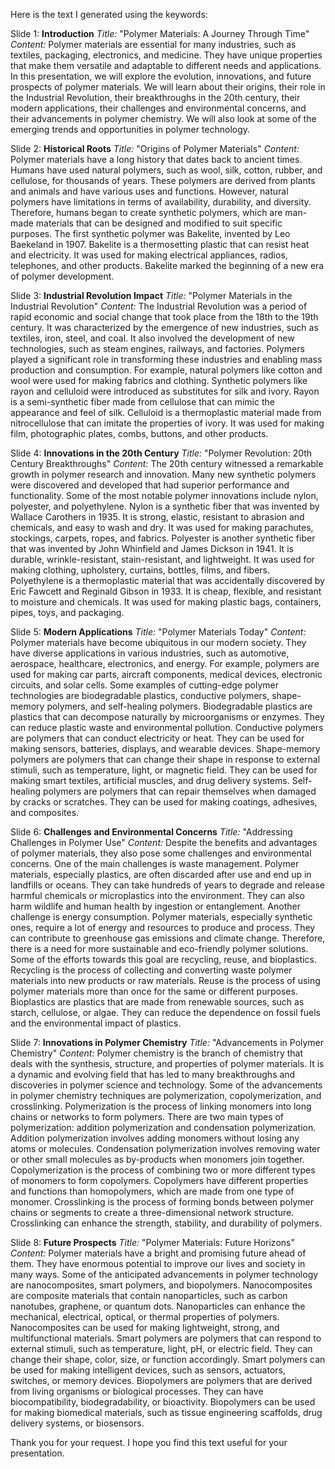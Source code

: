 Here is the text I generated using the keywords:

Slide 1: **Introduction**
*Title:* "Polymer Materials: A Journey Through Time"
*Content:* 
Polymer materials are essential for many industries, such as textiles, packaging, electronics, and medicine. They have unique properties that make them versatile and adaptable to different needs and applications. In this presentation, we will explore the evolution, innovations, and future prospects of polymer materials. We will learn about their origins, their role in the Industrial Revolution, their breakthroughs in the 20th century, their modern applications, their challenges and environmental concerns, and their advancements in polymer chemistry. We will also look at some of the emerging trends and opportunities in polymer technology.

Slide 2: **Historical Roots**
*Title:* "Origins of Polymer Materials"
*Content:*
Polymer materials have a long history that dates back to ancient times. Humans have used natural polymers, such as wool, silk, cotton, rubber, and cellulose, for thousands of years. These polymers are derived from plants and animals and have various uses and functions. However, natural polymers have limitations in terms of availability, durability, and diversity. Therefore, humans began to create synthetic polymers, which are man-made materials that can be designed and modified to suit specific purposes. The first synthetic polymer was Bakelite, invented by Leo Baekeland in 1907. Bakelite is a thermosetting plastic that can resist heat and electricity. It was used for making electrical appliances, radios, telephones, and other products. Bakelite marked the beginning of a new era of polymer development.

Slide 3: **Industrial Revolution Impact**
*Title:* "Polymer Materials in the Industrial Revolution"
*Content:*
The Industrial Revolution was a period of rapid economic and social change that took place from the 18th to the 19th century. It was characterized by the emergence of new industries, such as textiles, iron, steel, and coal. It also involved the development of new technologies, such as steam engines, railways, and factories. Polymers played a significant role in transforming these industries and enabling mass production and consumption. For example, natural polymers like cotton and wool were used for making fabrics and clothing. Synthetic polymers like rayon and celluloid were introduced as substitutes for silk and ivory. Rayon is a semi-synthetic fiber made from cellulose that can mimic the appearance and feel of silk. Celluloid is a thermoplastic material made from nitrocellulose that can imitate the properties of ivory. It was used for making film, photographic plates, combs, buttons, and other products.

Slide 4: **Innovations in the 20th Century**
*Title:* "Polymer Revolution: 20th Century Breakthroughs"
*Content:*
The 20th century witnessed a remarkable growth in polymer research and innovation. Many new synthetic polymers were discovered and developed that had superior performance and functionality. Some of the most notable polymer innovations include nylon, polyester, and polyethylene. Nylon is a synthetic fiber that was invented by Wallace Carothers in 1935. It is strong, elastic, resistant to abrasion and chemicals, and easy to wash and dry. It was used for making parachutes, stockings, carpets, ropes, and fabrics. Polyester is another synthetic fiber that was invented by John Whinfield and James Dickson in 1941. It is durable, wrinkle-resistant, stain-resistant, and lightweight. It was used for making clothing, upholstery, curtains, bottles, films,
and fibers. Polyethylene is a thermoplastic material that was accidentally discovered by Eric Fawcett and Reginald Gibson in 1933. It is cheap,
flexible,
and resistant to moisture
and chemicals.
It was used for making
plastic bags,
containers,
pipes,
toys,
and packaging.

Slide 5: **Modern Applications**
*Title:* "Polymer Materials Today"
*Content:*
Polymer materials have become ubiquitous in our modern society.
They have diverse applications
in various industries,
such as automotive,
aerospace,
healthcare,
electronics,
and energy.
For example,
polymers are used for making
car parts,
aircraft components,
medical devices,
electronic circuits,
and solar cells.
Some examples of cutting-edge polymer technologies
are biodegradable plastics,
conductive polymers,
shape-memory polymers,
and self-healing polymers.
Biodegradable plastics are plastics
that can decompose naturally
by microorganisms or enzymes.
They can reduce plastic waste
and environmental pollution.
Conductive polymers are polymers
that can conduct electricity
or heat.
They can be used for making
sensors,
batteries,
displays,
and wearable devices.
Shape-memory polymers are polymers
that can change their shape
in response to external stimuli,
such as temperature,
light,
or magnetic field.
They can be used for making
smart textiles,
artificial muscles,
and drug delivery systems.
Self-healing polymers are polymers
that can repair themselves
when damaged
by cracks or scratches.
They can be used for making
coatings,
adhesives,
and composites.

Slide 6: **Challenges and Environmental Concerns**
*Title:* "Addressing Challenges in Polymer Use"
*Content:*
Despite the benefits and advantages of polymer materials,
they also pose some challenges and environmental concerns.
One of the main challenges is waste management.
Polymer materials, especially plastics,
are often discarded after use
and end up in landfills or oceans.
They can take hundreds of years to degrade
and release harmful chemicals or microplastics
into the environment.
They can also harm wildlife and human health
by ingestion or entanglement.
Another challenge is energy consumption.
Polymer materials, especially synthetic ones,
require a lot of energy and resources
to produce and process.
They can contribute to greenhouse gas emissions
and climate change.
Therefore, there is a need for more sustainable and eco-friendly polymer solutions.
Some of the efforts towards this goal are recycling, reuse, and bioplastics.
Recycling is the process of collecting and converting waste polymer materials
into new products or raw materials.
Reuse is the process of using polymer materials
more than once for the same or different purposes.
Bioplastics are plastics
that are made from renewable sources,
such as starch, cellulose, or algae.
They can reduce the dependence on fossil fuels
and the environmental impact of plastics.

Slide 7: **Innovations in Polymer Chemistry**
*Title:* "Advancements in Polymer Chemistry"
*Content:*
Polymer chemistry is the branch of chemistry
that deals with the synthesis, structure, and properties of polymer materials.
It is a dynamic and evolving field
that has led to many breakthroughs and discoveries
in polymer science and technology.
Some of the advancements in polymer chemistry techniques are polymerization, copolymerization, and crosslinking.
Polymerization is the process of linking monomers
into long chains or networks to form polymers.
There are two main types of polymerization:
addition polymerization and condensation polymerization.
Addition polymerization involves adding monomers
without losing any atoms or molecules.
Condensation polymerization involves removing water or other small molecules
as by-products when monomers join together.
Copolymerization is the process of combining two or more different types of monomers
to form copolymers.
Copolymers have different properties and functions
than homopolymers,
which are made from one type of monomer.
Crosslinking is the process of forming bonds between polymer chains or segments
to create a three-dimensional network structure.
Crosslinking can enhance the strength, stability, and durability of polymers.

Slide 8: **Future Prospects**
*Title:* "Polymer Materials: Future Horizons"
*Content:*
Polymer materials have a bright and promising future ahead of them. They have enormous potential to improve our lives and society in many ways. Some of the anticipated advancements in polymer technology are nanocomposites, smart polymers, and biopolymers. Nanocomposites are composite materials that contain nanoparticles, such as carbon nanotubes, graphene, or quantum dots. Nanoparticles can enhance the mechanical, electrical, optical, or thermal properties of polymers. Nanocomposites can be used for making lightweight, strong, and multifunctional materials. Smart polymers are polymers that can respond to external stimuli, such as temperature, light, pH, or electric field. They can change their shape, color, size, or function accordingly. Smart polymers can be used for making intelligent devices, such as sensors, actuators, switches, or memory devices. Biopolymers are polymers that are derived from living organisms or biological processes. They can have biocompatibility, biodegradability, or bioactivity. Biopolymers can be used for making biomedical materials, such as tissue engineering scaffolds, drug delivery systems, or biosensors.

Thank you for your request. I hope you find this text useful for your presentation.